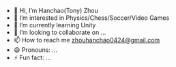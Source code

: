 - 👋 Hi, I’m Hanchao(Tony) Zhou
- 👀 I’m interested in Physics/Chess/Soccer/Video Games
- 🌱 I’m currently learning Unity
- 💞️ I’m looking to collaborate on ...
- 📫 How to reach me zhouhanchao0424@gmail.com
- 😄 Pronouns: ...
- ⚡ Fun fact: ...

<!---
Tonyzhou01/Tonyzhou01 is a ✨ special ✨ repository because its `README.md` (this file) appears on your GitHub profile.
You can click the Preview link to take a look at your changes.
--->
